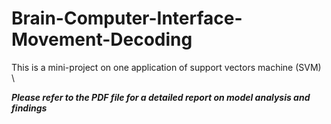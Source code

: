 # Brain-Computer-Interface-Movement-Decoding
This is a mini-project on one application of support vectors machine (SVM) \\

***Please refer to the PDF file for a detailed report on model analysis and findings***
